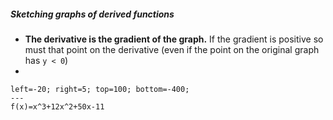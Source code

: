 ##### Sketching graphs of derived functions
* **The derivative is the gradient of the graph.** If the gradient is positive so must that point on the derivative (even if the point on the original graph has `y < 0`)
* 
```desmos-graph
left=-20; right=5; top=100; bottom=-400;
---
f(x)=x^3+12x^2+50x-11
```